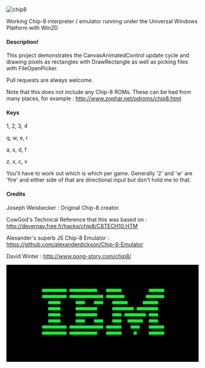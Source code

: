 ![chip8](https://github.com/Misunderstood-Wookiee/Chip8-UWP/assets/22002023/e4aefa5a-8dd5-474b-a812-2d210e2c13eb)

Working Chip-8 interpreter / emulator running under the Universal Windows Platform with Win2D


#### Description!


This project demonstrates the CanvasAnimatedControl update cycle and drawing pixels as rectangles with DrawRectangle as well as picking files with FileOpenPicker.

Pull requests are always welcome.


Note that this does not include any Chip-8 ROMs. These can be had from many places, for example : http://www.zophar.net/pdroms/chip8.html

#### Keys

1, 2, 3, 4

q, w, e, r

a, s, d, f

z, x, c, v

You'll have to work out which is which per game. Generally '2' and 'w' are 'fire' and either side of that are directional input but don't hold me to that.


#### Credits

Joseph Weisbecker : Original Chip-8 creator.

CowGod's Technical Reference that this was based on : http://devernay.free.fr/hacks/chip8/C8TECH10.HTM

Alexander's superb JS Chip-8 Emulator : https://github.com/alexanderdickson/Chip-8-Emulator

David Winter : http://www.pong-story.com/chip8/

![Alt text](/Images/ibm.png?raw=true "IBM")

